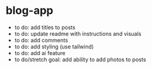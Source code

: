 # blog-app

- to do: add titles to posts
- to do: update readme with instructions and visuals
- to do: add comments
- to do: add styling (use tailwind)
- to do: add ai feature
- to do/stretch goal: add ability to add photos to posts